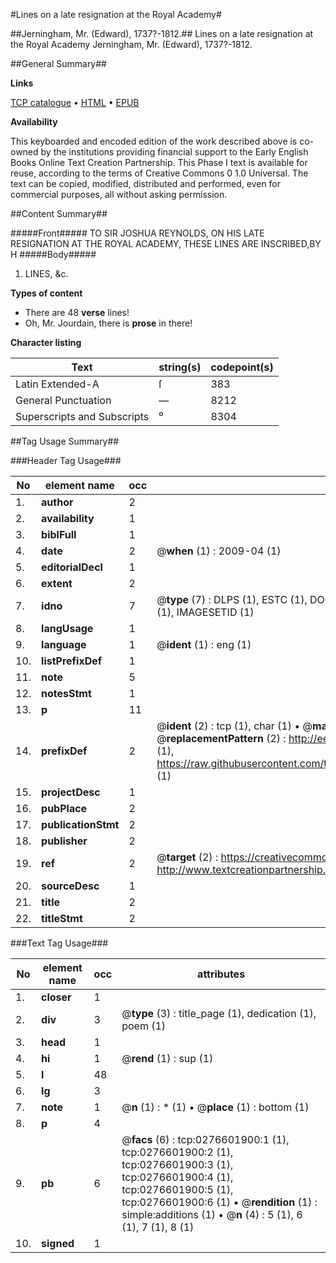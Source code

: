 #Lines on a late resignation at the Royal Academy#

##Jerningham, Mr. (Edward), 1737?-1812.##
Lines on a late resignation at the Royal Academy
Jerningham, Mr. (Edward), 1737?-1812.

##General Summary##

**Links**

[TCP catalogue](http://www.ota.ox.ac.uk/tcp/)  • 
[HTML](http://tei.it.ox.ac.uk/tcp/Texts-HTML/free/004/004846083.html)  • 
[EPUB](http://tei.it.ox.ac.uk/tcp/Texts-EPUB/free/004/004846083.epub)

**Availability**

This keyboarded and encoded edition of the
	       work described above is co-owned by the institutions
	       providing financial support to the Early English Books
	       Online Text Creation Partnership. This Phase I text is
	       available for reuse, according to the terms of Creative
	       Commons 0 1.0 Universal. The text can be copied,
	       modified, distributed and performed, even for
	       commercial purposes, all without asking permission.


##Content Summary##

#####Front#####
TO SIR JOSHUA REYNOLDS, ON HIS LATE RESIGNATION AT THE ROYAL ACADEMY, THESE LINES ARE INSCRIBED,BY H
#####Body#####

1. LINES, &c.

**Types of content**

  * There are 48 **verse** lines!
  * Oh, Mr. Jourdain, there is **prose** in there!

**Character listing**


|Text|string(s)|codepoint(s)|
|---|---|---|
|Latin Extended-A|ſ|383|
|General Punctuation|—|8212|
|Superscripts             and Subscripts|⁰|8304|

##Tag Usage Summary##

###Header Tag Usage###

|No|element name|occ|attributes|
|---|---|---|---|
|1.|__author__|2||
|2.|__availability__|1||
|3.|__biblFull__|1||
|4.|__date__|2| @__when__ (1) : 2009-04 (1)|
|5.|__editorialDecl__|1||
|6.|__extent__|2||
|7.|__idno__|7| @__type__ (7) : DLPS (1), ESTC (1), DOCNO (1), TCP (1), GALEDOCNO (1), CONTENTSET (1), IMAGESETID (1)|
|8.|__langUsage__|1||
|9.|__language__|1| @__ident__ (1) : eng (1)|
|10.|__listPrefixDef__|1||
|11.|__note__|5||
|12.|__notesStmt__|1||
|13.|__p__|11||
|14.|__prefixDef__|2| @__ident__ (2) : tcp (1), char (1)  •  @__matchPattern__ (2) : ([0-9\-]+):([0-9IVX]+) (1), (.+) (1)  •  @__replacementPattern__ (2) : http://eebo.chadwyck.com/downloadtiff?vid=$1&page=$2 (1), https://raw.githubusercontent.com/textcreationpartnership/Texts/master/tcpchars.xml#$1 (1)|
|15.|__projectDesc__|1||
|16.|__pubPlace__|2||
|17.|__publicationStmt__|2||
|18.|__publisher__|2||
|19.|__ref__|2| @__target__ (2) : https://creativecommons.org/publicdomain/zero/1.0/ (1), http://www.textcreationpartnership.org/docs/. (1)|
|20.|__sourceDesc__|1||
|21.|__title__|2||
|22.|__titleStmt__|2||


###Text Tag Usage###

|No|element name|occ|attributes|
|---|---|---|---|
|1.|__closer__|1||
|2.|__div__|3| @__type__ (3) : title_page (1), dedication (1), poem (1)|
|3.|__head__|1||
|4.|__hi__|1| @__rend__ (1) : sup (1)|
|5.|__l__|48||
|6.|__lg__|3||
|7.|__note__|1| @__n__ (1) : * (1)  •  @__place__ (1) : bottom (1)|
|8.|__p__|4||
|9.|__pb__|6| @__facs__ (6) : tcp:0276601900:1 (1), tcp:0276601900:2 (1), tcp:0276601900:3 (1), tcp:0276601900:4 (1), tcp:0276601900:5 (1), tcp:0276601900:6 (1)  •  @__rendition__ (1) : simple:additions (1)  •  @__n__ (4) : 5 (1), 6 (1), 7 (1), 8 (1)|
|10.|__signed__|1||
